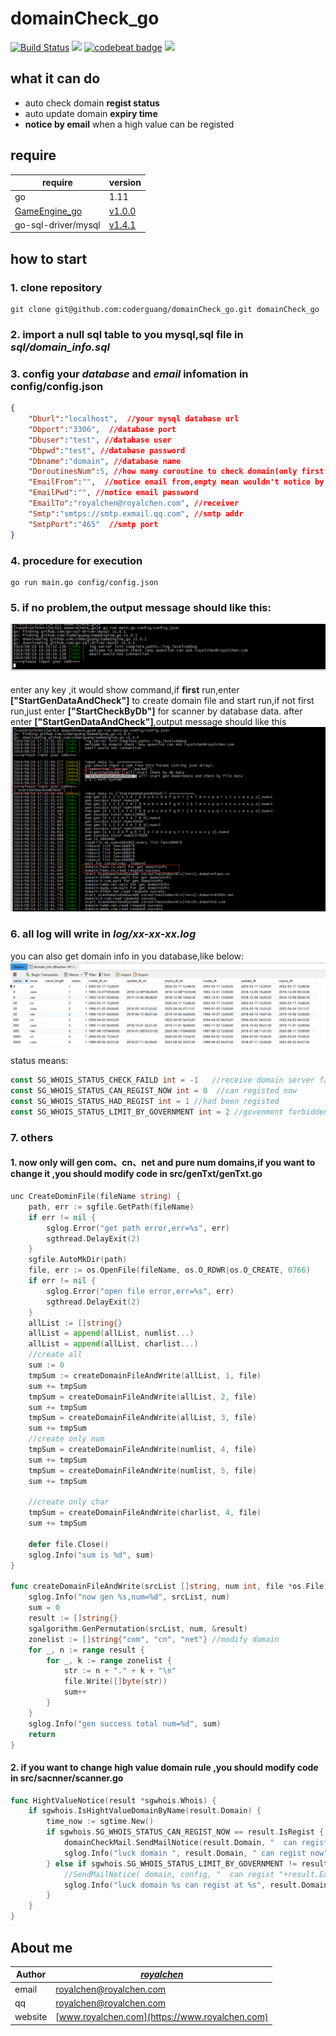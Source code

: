 domainCheck_go
====

[![Build Status](https://travis-ci.org/coderguang/domainCheck_go.svg?branch=master)](https://travis-ci.org/coderguang/domainCheck_go)
![](https://img.shields.io/badge/language-golang-orange.svg)
[![codebeat badge](https://codebeat.co/badges/4c9ab03b-4424-48e3-8d1f-66a5350374e9)](https://codebeat.co/projects/github-com-coderguang-domaincheck_go-master)
[![](https://img.shields.io/badge/wp-@royalchen-blue.svg)](https://www.royalchen.com)


## what it can do
* auto check domain **regist status**
* auto update domain **expiry time**
* **notice by email** when a high value can be registed

## require
require | version
------ | ------
go | 1.11
[GameEngine_go](https://github.com/coderguang/GameEngine_go) | [v1.0.0](https://github.com/coderguang/GameEngine_go)
go-sql-driver/mysql | [v1.4.1 ](https://github.com/go-sql-driver/mysql)


## how to start
### 1. clone repository 
```shell
git clone git@github.com:coderguang/domainCheck_go.git domainCheck_go
```

### 2. import a null sql table to you mysql,sql file in **_sql/domain_info.sql_** 

### 3. config your *database* and *email* infomation in **config/config.json**
```json
{
    "Dburl":"localhost",  //your mysql database url
    "Dbport":"3306",  //database port
    "Dbuser":"test", //database user
    "Dbpwd":"test", //database password
    "Dbname":"domain", //database name
    "DoroutinesNum":5, //how many coroutine to check domain(only first run use)
    "EmailFrom":"",  //notice email from,empty mean wouldn't notice by email
    "EmailPwd":"", //notice email password
    "EmailTo":"royalchen@royalchen.com", //receiver 
    "Smtp":"smtps://smtp.exmail.qq.com", //smtp addr
    "SmtpPort":"465"  //smtp port
}
```

### 4. procedure for execution
```shell
go run main.go config/config.json
```
### 5. if no problem,the output message should like this:
 ![run img](https://github.com/coderguang/img/blob/master/domainCheck_go/run.png)
 
 enter any key ,it would show command,if **first** run,enter **["StartGenDataAndCheck"]** to create domain file and start run,if not first run,just enter **["StartCheckByDb"]** for scanner by database data.
  after enter **["StartGenDataAndCheck"]**,output message should like this
  ![run_ok img](https://github.com/coderguang/img/blob/master/domainCheck_go/run_ok.png)
  
### 6. all log will write in _log/xx-xx-xx.log_
   you can also get domain info in you database,like below:
   ![domain](https://github.com/coderguang/img/blob/master/domainCheck_go/domain.png)
   
   status means:
   ```go
   const SG_WHOIS_STATUS_CHECK_FAILD int = -1   //receive domain server failed,will recheck in next time
   const SG_WHOIS_STATUS_CAN_REGIST_NOW int = 0  //can registed now
   const SG_WHOIS_STATUS_HAD_REGIST int = 1 //had been registed
   const SG_WHOIS_STATUS_LIMIT_BY_GOVERNMENT int = 2 //govenment forbidden,if you search cn ,you will get this
   ```
   
### 7. others
#### 1. now only will gen com、cn、net and pure num domains,if you want to change it ,you should modify code in src/genTxt/genTxt.go 
```go
unc CreateDominFile(fileName string) {
	path, err := sgfile.GetPath(fileName)
	if err != nil {
		sglog.Error("get path error,err=%s", err)
		sgthread.DelayExit(2)
	}
	sgfile.AutoMkDir(path)
	file, err := os.OpenFile(fileName, os.O_RDWR|os.O_CREATE, 0766)
	if err != nil {
		sglog.Error("open file error,err=%s", err)
		sgthread.DelayExit(2)
	}
	allList := []string{}
	allList = append(allList, numlist...)
	allList = append(allList, charlist...)
	//create all
	sum := 0
	tmpSum := createDomainFileAndWrite(allList, 1, file)
	sum += tmpSum
	tmpSum = createDomainFileAndWrite(allList, 2, file)
	sum += tmpSum
	tmpSum = createDomainFileAndWrite(allList, 3, file)
	sum += tmpSum
	//create only num
	tmpSum = createDomainFileAndWrite(numlist, 4, file)
	sum += tmpSum
	tmpSum = createDomainFileAndWrite(numlist, 5, file)
	sum += tmpSum

	//create only char
	tmpSum = createDomainFileAndWrite(charlist, 4, file)
	sum += tmpSum

	defer file.Close()
	sglog.Info("sum is %d", sum)
}

func createDomainFileAndWrite(srcList []string, num int, file *os.File) (sum int) {
	sglog.Info("now gen %s,num=%d", srcList, num)
	sum = 0
	result := []string{}
	sgalgorithm.GenPermutation(srcList, num, &result)
	zonelist := []string{"com", "cn", "net"} //modify domain
	for _, n := range result {
		for _, k := range zonelist {
			str := n + "." + k + "\n"
			file.Write([]byte(str))
			sum++
		}
	}
	sglog.Info("gen success total num=%d", sum)
	return
}
```
#### 2. if you want to change high value domain rule ,you should modify code in src/sacnner/scanner.go
```go
func HightValueNotice(result *sgwhois.Whois) {
	if sgwhois.IsHightValueDomainByName(result.Domain) {
		time_now := sgtime.New()
		if sgwhois.SG_WHOIS_STATUS_CAN_REGIST_NOW == result.IsRegist {
			domainCheckMail.SendMailNotice(result.Domain, "  can regist now")
			sglog.Info("luck domain ", result.Domain, " can regist now")
		} else if sgwhois.SG_WHOIS_STATUS_LIMIT_BY_GOVERNMENT != result.IsRegist && result.ExpiryDt.Before(time_now) {
			//SendMailNotice( domain, config, "  can regist "+result.ExpiryDtStr)
			sglog.Info("luck domain %s can regist at %s", result.Domain, result.ExpiryDtStr)
		}
	}
}
```

## About me

**Author** | _[royalchen](https://www.royalchen.com)_
---------- | -----------------
email  | royalchen@royalchen.com
qq  | royalchen@royalchen.com
website | [www.royalchen.com](https://www.royalchen.com)
  
 
 
 

